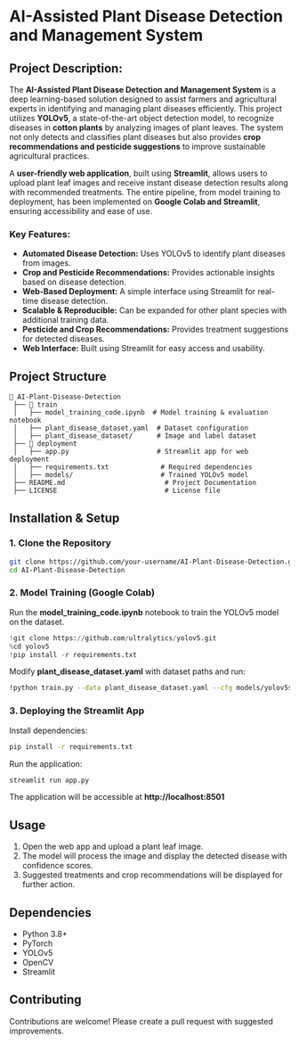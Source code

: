 # **AI-Assisted Plant Disease Detection and Management System**  

## **Project Description:**  
The **AI-Assisted Plant Disease Detection and Management System** is a deep learning-based solution designed to assist farmers and agricultural experts in identifying and managing plant diseases efficiently. This project utilizes **YOLOv5**, a state-of-the-art object detection model, to recognize diseases in **cotton plants** by analyzing images of plant leaves. The system not only detects and classifies plant diseases but also provides **crop recommendations and pesticide suggestions** to improve sustainable agricultural practices.  

A **user-friendly web application**, built using **Streamlit**, allows users to upload plant leaf images and receive instant disease detection results along with recommended treatments. The entire pipeline, from model training to deployment, has been implemented on **Google Colab and Streamlit**, ensuring accessibility and ease of use.  

### **Key Features:**  
- **Automated Disease Detection:** Uses YOLOv5 to identify plant diseases from images.  
- **Crop and Pesticide Recommendations:** Provides actionable insights based on disease detection.  
- **Web-Based Deployment:** A simple interface using Streamlit for real-time disease detection.  
- **Scalable & Reproducible:** Can be expanded for other plant species with additional training data.
- **Pesticide and Crop Recommendations:** Provides treatment suggestions for detected diseases.  
- **Web Interface:** Built using Streamlit for easy access and usability.  

## Project Structure  
```
📂 AI-Plant-Disease-Detection  
 ├── 📁 train  
 │   ├── model_training_code.ipynb  # Model training & evaluation notebook  
 │   ├── plant_disease_dataset.yaml  # Dataset configuration  
 │   ├── plant_disease_dataset/      # Image and label dataset  
 ├── 📁 deployment  
 │   ├── app.py                      # Streamlit app for web deployment  
 │   ├── requirements.txt             # Required dependencies  
 │   ├── models/                      # Trained YOLOv5 model  
 ├── README.md                         # Project Documentation  
 ├── LICENSE                           # License file  
```

## Installation & Setup  
### **1. Clone the Repository**  
```bash
git clone https://github.com/your-username/AI-Plant-Disease-Detection.git
cd AI-Plant-Disease-Detection
```

### **2. Model Training (Google Colab)**  
Run the **model_training_code.ipynb** notebook to train the YOLOv5 model on the dataset.  
```python
!git clone https://github.com/ultralytics/yolov5.git
%cd yolov5
!pip install -r requirements.txt
```
Modify **plant_disease_dataset.yaml** with dataset paths and run:  
```bash
!python train.py --data plant_disease_dataset.yaml --cfg models/yolov5s.yaml --weights yolov5s.pt --batch 16
```

### **3. Deploying the Streamlit App**  
Install dependencies:  
```bash
pip install -r requirements.txt
```
Run the application:  
```bash
streamlit run app.py
```
The application will be accessible at **http://localhost:8501**  

## **Usage**  
1. Open the web app and upload a plant leaf image.  
2. The model will process the image and display the detected disease with confidence scores.  
3. Suggested treatments and crop recommendations will be displayed for further action.  

## **Dependencies**  
- Python 3.8+  
- PyTorch  
- YOLOv5  
- OpenCV  
- Streamlit  

## **Contributing**  
Contributions are welcome! Please create a pull request with suggested improvements.  

 
